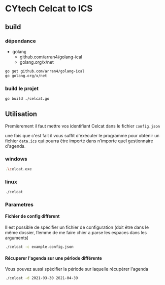 # CYtech Celcat to ICS

## build

### dépendance

- golang
  - github.com/arran4/golang-ical
  - golang.org/x/net

``` sh
go get github.com/arran4/golang-ical
go golang.org/x/net
```

### build le projet

``` sh
go build ./celcat.go
```

## Utilisation

Premièrement il faut mettre vos identifiant Celcat dans le fichier `config.json`

une fois que c'est fait il vous suffit d'exécuter le programme pour obtenir un fichier `data.ics` qui pourra être importé dans n'importe quel gestionnaire d'agenda.

### windows

```sh
.\celcat.exe
```

### linux

```sh
./celcat
```

### Parametres

#### Fichier de config different

Il est possible de spécifier un fichier de configuration (doit être dans le même dossier, flemme de me faire chier a parse les espaces dans les arguments)

```sh
./celcat -c example.config.json
```

#### Récuperer l'agenda sur une période différente

Vous pouvez aussi spécifier la période sur laquelle récupérer l'agenda

```sh
./celcat -d 2021-03-30 2021-04-30
```